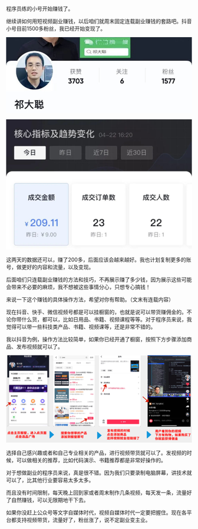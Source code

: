 程序员练的小号开始赚钱了。



继续讲如何用短视频副业赚钱，以后咱们就周末固定连载副业赚钱的套路吧。抖音小号目前1500多粉丝，我已经开始变现了。



![Image](..\imgs\640.png)

![Image](..\imgs\641.png)



这两天的数据还可以，赚了200多，后面应该会越来越好。我也计划复制更多的账号，做更好的内容和流量，以及变现。



后面咱们只连载副业赚钱的方法和技巧，不再展示赚了多少钱，因为展示这些可能会带来不必要的麻烦，我不想被这些事情分心，只想专心搞钱！



来说一下这个赚钱的具体操作方法，希望对你有帮助。（文末有连载内容）



现在抖音、快手、微信视频号都是可以挂橱窗的，也就是说可以带货赚佣金的。不论你带什么货，都可以，比如日用品、书籍、视频课程等等。对于程序员来说，我觉得可以带一些科技类产品、书籍、视频课等，还是非常不错的。



我以抖音为例，操作方法比较简单，如果你已经开通了橱窗，按照下方步骤添加商品、发布视频就可以了。



![Image](..\imgs\642.png)



选择自己感兴趣或者和自己专业相关的产品，进行视频带货就可以了。发视频的时候，可以做相关的推荐，比如代码演示、书籍推荐都是非常好操作的。



对于想做副业的程序员来说，真是很不错。因为我们只要录制电脑屏幕，讲技术就可以了，比其他行业要容易太多太多。



而且没有时间限制，每天晚上回到家或者周末制作几条视频，每天发一条，流量好了自然赚钱，可以无限期地干下去。



如果你没赶上公众号等文字自媒体时代，视频自媒体时代一定要把握住。现在各平台都支持视频带货，流量好了，粉丝涨了，说不定副业变主业。